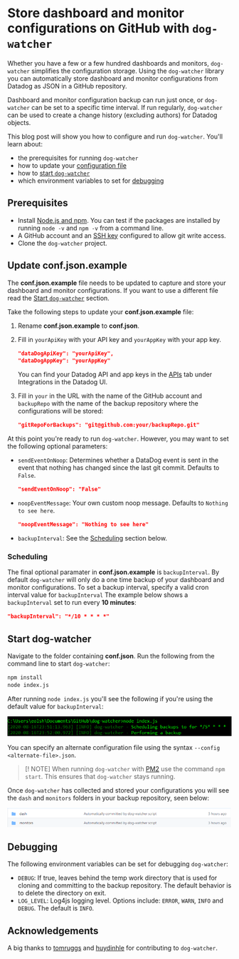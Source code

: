 # Store dashboard and monitor configurations on GitHub with `dog-watcher`

Whether you have a few or a few hundred dashboards and monitors, `dog-watcher` simplifies the configuration storage. Using the `dog-watcher` library you can automatically store dashboard and monitor configurations from Datadog as JSON in a GitHub repository.

Dashboard and monitor configuration backup can run just once, or `dog-watcher` can be set to a specific time interval. If run regularly, `dog-watcher` can be used to create a change history (excluding authors) for Datadog objects.

This blog post will show you how to configure and run `dog-watcher`. You'll learn about:

- the prerequisites for running `dog-watcher`
- how to update your [configuration file](#update-conf.json.example)
- how to [start `dog-watcher`](#start-dog-watcher)
- which environment variables to set for [debugging](#debugging)

## Prerequisites
- Install [Node.js and npm](https://www.npmjs.com/get-npm). You can test if the packages are installed by running `node -v` and `npm -v` from a command line.
- A GitHub account and an [SSH key](https://docs.github.com/en/github/authenticating-to-github/connecting-to-github-with-ssh) configured to allow git write access.
- Clone the `dog-watcher` project.

## Update **conf.json.example**

The **conf.json.example** file needs to be updated to capture and store your dashboard and monitor configurations. If you want to use a different file read the [Start `dog-watcher`](#start-dog-watcher) section.

Take the following steps to update your **conf.json.example** file:
1. Rename **conf.json.example** to **conf.json**.
1. Fill in `yourApiKey` with your API key and `yourAppKey` with your app key. 
    ```json
    "dataDogApiKey": "yourApiKey",
    "dataDogAppKey": "yourAppKey"
    ```
    You can find your Datadog API and app keys in the [APIs](https://app.datadoghq.com/account/settings#api) tab under Integrations in the Datadog UI.
2. Fill in `your` in the URL with the name of the GitHub account and `backupRepo` with the name of the backup repository where the configurations will be stored: 

    ```json
    "gitRepoForBackups": "git@github.com:your/backupRepo.git"
    ```

At this point you're ready to run `dog-watcher`. However, you may want to set the following optional parameters:
- `sendEventOnNoop`: Determines whether a DataDog event is sent in the event that nothing has changed since the last git commit. Defaults to `False`.
    ```json
    "sendEventOnNoop": "False"
    ```
- `noopEventMessage`: Your own custom noop message. Defaults to `Nothing to see here`. 
    ```json
    "noopEventMessage": "Nothing to see here"
    ```
- `backupInterval`: See the [Scheduling](#scheduling) section below.

### Scheduling

The final optional paramater in **conf.json.example** is `backupInterval`. By default `dog-watcher` will only do a one time backup of your dashboard and monitor configurations. To set a backup interval, specify a valid cron interval value for `backupInterval` The example below shows a `backupInterval` set to run every **10 minutes**:

```json
"backupInterval": "*/10 * * * *"
```

## Start dog-watcher

Navigate to the folder containing **conf.json**. Run the following from the command line to start `dog-watcher`:

```cmd
npm install
node index.js
```
After running `node index.js` you'll see the following if you're using the default value for `backupInterval`:

![cli example](media/dog-watcher/cli-example.png)

You can specify an alternate configuration file using the syntax `--config <alternate-file>.json`.

>[! NOTE]
> When running `dog-watcher` with [PM2](https://github.com/Unitech/PM2/blob/master/README.md) use the command `npm start`. This ensures that `dog-watcher` stays running.

Once `dog-watcher` has collected and stored your configurations you will see the `dash` and `monitors` folders in your backup repository, seen below:

![dash and monitors folders](media/dog-watcher/dash-monitors.png)

## Debugging
 
The following environment variables can be set for debugging `dog-watcher`:

- `DEBUG`: If true, leaves behind the temp work directory that is used for cloning and committing to the backup repository. The default behavior is to delete the directory on exit.
- `LOG_LEVEL`:  Log4js logging level. Options include: `ERROR`, `WARN`, `INFO` and `DEBUG`. The default is `INFO`.

## Acknowledgements 

A big thanks to [tomruggs](https://github.com/tomruggs) and [huydinhle](https://github.com/huydinhle) for contributing to `dog-watcher`. 